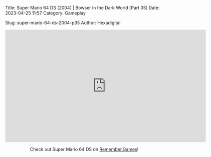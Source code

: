 Title: Super Mario 64 DS (2004) | Bowser in the Dark World [Part 35]
Date: 2023-04-25 11:57
Category: Gameplay

Slug: super-mario-64-ds-2004-p35
Author: Hexadigital

<center><iframe src="https://www.youtube.com/embed/tO6xsyC0ZmA?feature=oembed" allow="accelerometer; autoplay; encrypted-media; gyroscope; picture-in-picture" width="640" height="360" frameborder="0"></iframe>

Check out Super Mario 64 DS on [Remember.Games](https://remember.games/game/2250/super-mario-64-ds/)!</center>